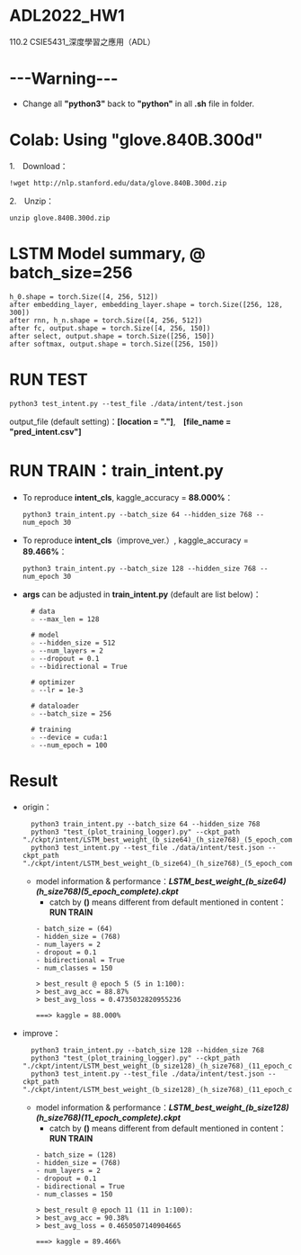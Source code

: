 # ADL2022_HW1
110.2 CSIE5431_深度學習之應用（ADL）


# ---Warning--- 
- Change all **"python3"** back to **"python"** in all **.sh** file in folder.


# Colab: Using "glove.840B.300d"
1.　Download：

    !wget http://nlp.stanford.edu/data/glove.840B.300d.zip
2.　Unzip：

    unzip glove.840B.300d.zip


# LSTM Model summary, @ batch_size=256 
    h_0.shape = torch.Size([4, 256, 512])
    after embedding_layer, embedding_layer.shape = torch.Size([256, 128, 300])
    after rnn, h_n.shape = torch.Size([4, 256, 512])
    after fc, output.shape = torch.Size([4, 256, 150])
    after select, output.shape = torch.Size([256, 150])
    after softmax, output.shape = torch.Size([256, 150])


# RUN TEST
    python3 test_intent.py --test_file ./data/intent/test.json

output_file (default setting)：**[location = "."]**,　**[file_name = "pred_intent.csv"]**


# RUN TRAIN：train_intent.py
- To reproduce **intent_cls**, kaggle_accuracy = **88.000%**：

      python3 train_intent.py --batch_size 64 --hidden_size 768 --num_epoch 30

- To reproduce **intent_cls**（improve_ver.）, kaggle_accuracy = **89.466%**：

      python3 train_intent.py --batch_size 128 --hidden_size 768 --num_epoch 30

- **args** can be adjusted in **train_intent.py** (default are list below)：
  ```
    # data
    ☆ --max_len = 128

    # model
    ☆ --hidden_size = 512
    ☆ --num_layers = 2
    ☆ --dropout = 0.1
    ☆ --bidirectional = True
    
    # optimizer
    ☆ --lr = 1e-3

    # dataloader
    ☆ --batch_size = 256

    # training
    ☆ --device = cuda:1
    ☆ --num_epoch = 100
  ```


# Result
- origin：

        python3 train_intent.py --batch_size 64 --hidden_size 768
        python3 "test_(plot_training_logger).py" --ckpt_path "./ckpt/intent/LSTM_best_weight_(b_size64)_(h_size768)_(5_epoch_complete).ckpt"
        python3 test_intent.py --test_file ./data/intent/test.json --ckpt_path "./ckpt/intent/LSTM_best_weight_(b_size64)_(h_size768)_(5_epoch_complete).ckpt"

  - model information & performance：***LSTM_best_weight_(b_size64)_(h_size768)_(5_epoch_complete).ckpt***
    - catch by **()** means different from default mentioned in content：**RUN TRAIN** 
    ```
    - batch_size = (64)
    - hidden_size = (768)
    - num_layers = 2
    - dropout = 0.1
    - bidirectional = True
    - num_classes = 150
    
    > best_result @ epoch 5 (5 in 1:100):
    > best_avg_acc = 88.87%
    > best_avg_loss = 0.4735032820955236
    
    ===> kaggle = 88.000%
    ```
- improve：

        python3 train_intent.py --batch_size 128 --hidden_size 768
        python3 "test_(plot_training_logger).py" --ckpt_path "./ckpt/intent/LSTM_best_weight_(b_size128)_(h_size768)_(11_epoch_complete).ckpt"
        python3 test_intent.py --test_file ./data/intent/test.json --ckpt_path "./ckpt/intent/LSTM_best_weight_(b_size128)_(h_size768)_(11_epoch_complete).ckpt"
  - model information & performance：***LSTM_best_weight_(b_size128)_(h_size768)_(11_epoch_complete).ckpt***
    - catch by **()** means different from default mentioned in content：**RUN TRAIN**
    ```
    - batch_size = (128)
    - hidden_size = (768)
    - num_layers = 2
    - dropout = 0.1
    - bidirectional = True
    - num_classes = 150

    > best_result @ epoch 11 (11 in 1:100):
    > best_avg_acc = 90.38%
    > best_avg_loss = 0.4650507140904665

    ===> kaggle = 89.466%
    ```